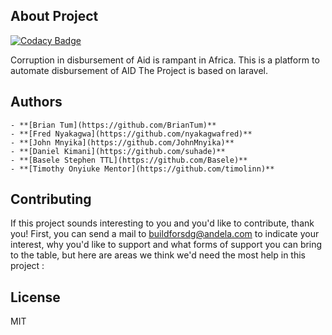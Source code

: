 ## About Project
[![Codacy Badge](https://api.codacy.com/project/badge/Grade/a002ef4aa50a4d029334e8fac94686c7)](https://app.codacy.com/gh/BuildForSDG/Team-153-Product?utm_source=github.com&utm_medium=referral&utm_content=BuildForSDG/Team-153-Product&utm_campaign=Badge_Grade_Settings)

Corruption in disbursement of Aid is rampant in Africa. This is a platform to automate disbursement of AID
The Project is based on laravel.

## Authors 
    - **[Brian Tum](https://github.com/BrianTum)**
    - **[Fred Nyakagwa](https://github.com/nyakagwafred)**
    - **[John Mnyika](https://github.com/JohnMnyika)**
    - **[Daniel Kimani](https://github.com/suhade)**
    - **[Basele Stephen TTL](https://github.com/Basele)**
    - **[Timothy Onyiuke Mentor](https://github.com/timolinn)**

## Contributing

If this project sounds interesting to you and you'd like to contribute, thank you! First, you can send a mail to buildforsdg@andela.com to indicate your interest, why you'd like to support and what forms of support you can bring to the table, but here are areas we think we'd need the most help in this project :

## License

MIT

